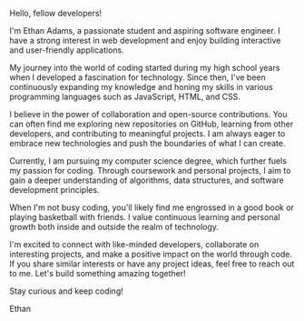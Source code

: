 Hello, fellow developers!

I'm Ethan Adams, a passionate student and aspiring software engineer. I have a strong interest in web development and enjoy building interactive and user-friendly applications.

My journey into the world of coding started during my high school years when I developed a fascination for technology. Since then, I've been continuously expanding my knowledge and honing my skills in various programming languages such as JavaScript, HTML, and CSS.

I believe in the power of collaboration and open-source contributions. You can often find me exploring new repositories on GitHub, learning from other developers, and contributing to meaningful projects. I am always eager to embrace new technologies and push the boundaries of what I can create.

Currently, I am pursuing my computer science degree, which further fuels my passion for coding. Through coursework and personal projects, I aim to gain a deeper understanding of algorithms, data structures, and software development principles.

When I'm not busy coding, you'll likely find me engrossed in a good book or playing basketball with friends. I value continuous learning and personal growth both inside and outside the realm of technology.

I'm excited to connect with like-minded developers, collaborate on interesting projects, and make a positive impact on the world through code. If you share similar interests or have any project ideas, feel free to reach out to me. Let's build something amazing together!

Stay curious and keep coding!

Ethan

